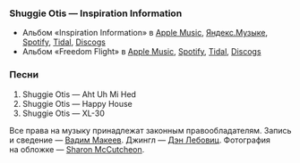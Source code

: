 ### Shuggie Otis — Inspiration Information

- Альбом «Inspiration Information» в
	[Apple Music](https://music.apple.com/album/608660313),
	[Яндекс.Музыке](https://music.yandex.ru/album/127710),
	[Spotify](https://open.spotify.com/album/5EvsfavFbWpzcg3VNLQEOF),
	[Tidal](https://tidal.com/browse/album/4710400),
	[Discogs](https://www.discogs.com/master/54621)
- Альбом «Freedom Flight» в
	[Apple Music](https://music.apple.com/album/250978726),
	[Spotify](https://open.spotify.com/album/7suTZDEkiDpzkouw300noM),
	[Tidal](https://tidal.com/browse/album/1634588),
	[Discogs](https://www.discogs.com/master/170810)

### Песни

1. Shuggie Otis — Aht Uh Mi Hed
2. Shuggie Otis — Happy House
3. Shuggie Otis — XL-30

Все права на музыку принадлежат законным правообладателям.
Запись и сведение — [Вадим Макеев](https://pepelsbey.dev/).
Джингл — [Дэн Лебовиц](https://www.youtube.com/channel/UC38A5qHrlc_Zgua7vL4b96w).
Фотография на обложке — [Sharon McCutcheon](https://unsplash.com/photos/TMwHpCrU8D4).

